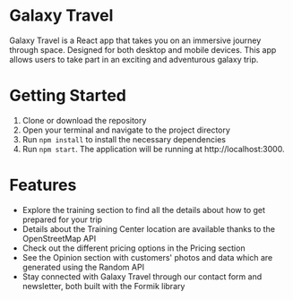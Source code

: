 # Galaxy Travel

Galaxy Travel is a React app that takes you on an immersive journey through space. Designed for both desktop and mobile devices. This app allows users to take part in an exciting and adventurous galaxy trip.

# Getting Started

1. Clone or download the repository
2. Open your terminal and navigate to the project directory
3. Run `npm install` to install the necessary dependencies
4. Run `npm start`. The application will be running at http://localhost:3000.

# Features
- Explore the training section to find all the details about how to get prepared for your trip
- Details about the Training Center location are available thanks to the OpenStreetMap API
- Check out the different pricing options in the Pricing section
- See the Opinion section with customers' photos and data which are generated using the Random API
- Stay connected with Galaxy Travel through our contact form and newsletter, both built with the Formik library

